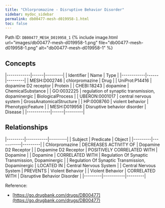 ```yaml
---
title: "Chlorpromazine - Disruptive Behavior Disorder"
sidebar: mydoc_sidebar
permalink: db00477-mesh-d019958-1.html
toc: false 
---
```



Path ID: `DB00477_MESH_D019958_1`
{% include image.html url="images/db00477-mesh-d019958-1.png" file="db00477-mesh-d019958-1.png" alt="db00477-mesh-d019958-1" %}

## Concepts

|------------|------|---------|
| Identifier | Name | Type    |
|------------|------|---------|
| MESH:D002746 | chlorpromazine | Drug |
| UniProt:P14416 | dopamine D2 receptor | Protein |
| CHEBI:18243 | dopamine | ChemicalSubstance |
| GO:0032225 | regulation of synaptic transmission, dopaminergic | BiologicalProcess |
| UBERON:0001017 | central nervous system | GrossAnatomicalStructure |
| HP:0008760 | violent behavior | PhenotypicFeature |
| MESH:D019958 | Disruptive behavior disorder | Disease |
|------------|------|---------|

## Relationships

|---------|-----------|---------|
| Subject | Predicate | Object  |
|---------|-----------|---------|
| Chlorpromazine | DECREASES ACTIVITY OF | Dopamine D2 Receptor |
| Dopamine D2 Receptor | POSITIVELY CORRELATED WITH | Dopamine |
| Dopamine | CORRELATED WITH | Regulation Of Synaptic Transmission, Dopaminergic |
| Regulation Of Synaptic Transmission, Dopaminergic | LOCATED IN | Central Nervous System |
| Central Nervous System | PREVENTS | Violent Behavior |
| Violent Behavior | CORRELATED WITH | Disruptive Behavior Disorder |
|---------|-----------|---------|

Reference: 
  - [https://go.drugbank.com/drugs/DB00477](https://go.drugbank.com/drugs/DB00477)
